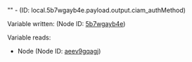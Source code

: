"" - (ID: local.5b7wgayb4e.payload.output.ciam_authMethod)

Variable written:
 (Node ID: [5b7wgayb4e](../nodes/5b7wgayb4e.md))

Variable reads:
* Node (Node ID: [aeev9gqagj](../nodes/aeev9gqagj.md))
